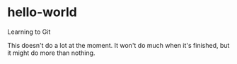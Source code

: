 # hello-world
Learning to Git

This doesn't do a lot at the moment.  It won't do much when it's finished, but it might do more than nothing.
